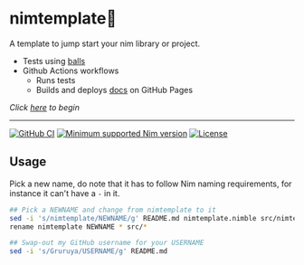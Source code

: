 # nimtemplate:scroll:

A template to jump start your nim library or project.

* Tests using [balls](https://github.com/disruptek/balls)
* Github Actions workflows
  * Runs tests
  * Builds and deploys [docs](https://Gruruya.github.io/nimtemplate/nimtemplate.html) on GitHub Pages

_Click [here](../../../nimtemplate/generate) to begin_  

---
[![GitHub CI](../../actions/workflows/build.yml/badge.svg)](../../actions/workflows/build.yml)
[![Minimum supported Nim version](https://img.shields.io/badge/Nim-1.6.11+-informational?logo=Nim&labelColor=232733&color=F3D400)](https://nim-lang.org)
[![License](https://img.shields.io/github/license/Gruruya/nimtemplate?logo=GNU&logoColor=000000&labelColor=FFFFFF&color=663366)](LICENSE.md)

Usage
---
Pick a new name, do note that it has to follow Nim naming requirements, for instance it can't have a `-` in it.  
```sh
## Pick a NEWNAME and change from nimtemplate to it
sed -i 's/nimtemplate/NEWNAME/g' README.md nimtemplate.nimble src/nimtemplate.nim tests/test.nim .github/workflows/documentation.yml  
rename nimtemplate NEWNAME * src/*

## Swap-out my GitHub username for your USERNAME
sed -i 's/Gruruya/USERNAME/g' README.md  
```
